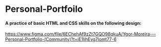 # Personal-Portfoilo

#### A practice of basic HTML and CSS skills on the following design: 
https://www.figma.com/file/6EChehAf9zZt7GQO98qkuA/Ygor-Moreira---Personal-Portfolio-(Community)?t=iE1IihEvg7lomt77-6
